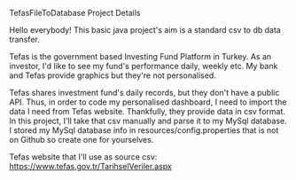 TefasFileToDatabase Project Details

Hello everybody!
This basic java project's aim is a standard csv to db data transfer.

Tefas is the government based Investing Fund Platform in Turkey.
As an investor, I'd like to see my fund's performance daily, weekly etc.
My bank and Tefas provide graphics but they're not personalised.

Tefas shares investment fund's daily records, but they don't have a public API.
Thus, in order to code my personalised dashboard, I need to import the data I need from Tefas website.
Thankfully, they provide data in csv format. 
In this project, I'll take that csv manually and parse it to my MySql database.
I stored my MySql database info in resources/config.properties that is not on Github so create one for yourselves.

Tefas website that I'll use as source csv:
https://www.tefas.gov.tr/TarihselVeriler.aspx